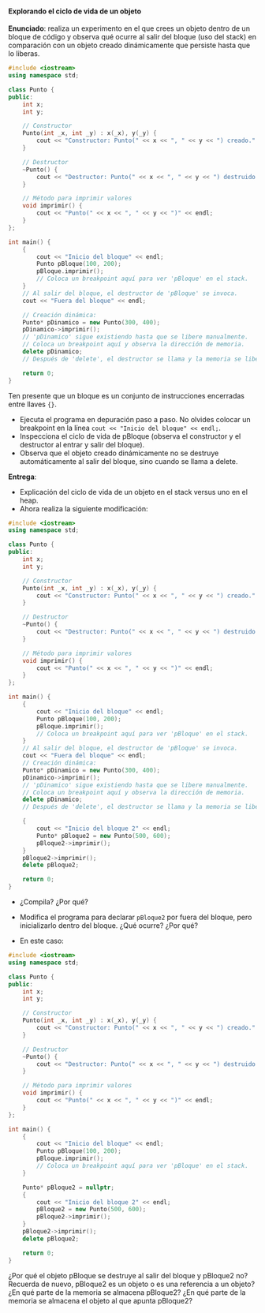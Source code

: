 #### Explorando el ciclo de vida de un objeto

**Enunciado**: realiza un experimento en el que crees un objeto dentro de un bloque de código y observa qué ocurre al salir del bloque (uso del stack) en comparación con un objeto creado dinámicamente que persiste hasta que lo liberas.

``` cpp
#include <iostream>
using namespace std;

class Punto {
public:
    int x;
    int y;

    // Constructor
    Punto(int _x, int _y) : x(_x), y(_y) {
        cout << "Constructor: Punto(" << x << ", " << y << ") creado." << endl;
    }

    // Destructor
    ~Punto() {
        cout << "Destructor: Punto(" << x << ", " << y << ") destruido." << endl;
    }

    // Método para imprimir valores
    void imprimir() {
        cout << "Punto(" << x << ", " << y << ")" << endl;
    }
};

int main() {
    {
        cout << "Inicio del bloque" << endl;
        Punto pBloque(100, 200);
        pBloque.imprimir();
        // Coloca un breakpoint aquí para ver 'pBloque' en el stack.
    }
    // Al salir del bloque, el destructor de 'pBloque' se invoca.
    cout << "Fuera del bloque" << endl;

    // Creación dinámica:
    Punto* pDinamico = new Punto(300, 400);
    pDinamico->imprimir();
    // 'pDinamico' sigue existiendo hasta que se libere manualmente.
    // Coloca un breakpoint aquí y observa la dirección de memoria.
    delete pDinamico;
    // Después de 'delete', el destructor se llama y la memoria se libera.

    return 0;
}

```

Ten presente que un bloque es un conjunto de instrucciones encerradas entre llaves `{}`.

- Ejecuta el programa en depuración paso a paso. No olvides colocar un breakpoint en la línea 
`cout << "Inicio del bloque" << endl;`. 
- Inspecciona el ciclo de vida de pBloque (observa el constructor y el destructor al entrar y salir del bloque).
- Observa que el objeto creado dinámicamente no se destruye automáticamente al salir del bloque, sino cuando se llama a delete.

**Entrega**:

- Explicación del ciclo de vida de un objeto en el stack versus uno en el heap.
- Ahora realiza la siguiente modificación:

``` cpp
#include <iostream>
using namespace std;

class Punto {
public:
    int x;
    int y;

    // Constructor
    Punto(int _x, int _y) : x(_x), y(_y) {
        cout << "Constructor: Punto(" << x << ", " << y << ") creado." << endl;
    }

    // Destructor
    ~Punto() {
        cout << "Destructor: Punto(" << x << ", " << y << ") destruido." << endl;
    }

    // Método para imprimir valores
    void imprimir() {
        cout << "Punto(" << x << ", " << y << ")" << endl;
    }
};

int main() {
    {
        cout << "Inicio del bloque" << endl;
        Punto pBloque(100, 200);
        pBloque.imprimir();
        // Coloca un breakpoint aquí para ver 'pBloque' en el stack.
    }
    // Al salir del bloque, el destructor de 'pBloque' se invoca.
    cout << "Fuera del bloque" << endl;
    // Creación dinámica:
    Punto* pDinamico = new Punto(300, 400);
    pDinamico->imprimir();
    // 'pDinamico' sigue existiendo hasta que se libere manualmente.
    // Coloca un breakpoint aquí y observa la dirección de memoria.
    delete pDinamico;
    // Después de 'delete', el destructor se llama y la memoria se libera.

	{
		cout << "Inicio del bloque 2" << endl;
		Punto* pBloque2 = new Punto(500, 600);
		pBloque2->imprimir();
    }
    pBloque2->imprimir();
    delete pBloque2;

    return 0;
}

```

- ¿Compila? ¿Por qué? 
- Modifica el programa para declarar `pBloque2` por fuera del bloque, pero inicializarlo dentro del bloque. ¿Qué ocurre? ¿Por qué?

- En este caso:

``` cpp
#include <iostream>
using namespace std;

class Punto {
public:
    int x;
    int y;

    // Constructor
    Punto(int _x, int _y) : x(_x), y(_y) {
        cout << "Constructor: Punto(" << x << ", " << y << ") creado." << endl;
    }

    // Destructor
    ~Punto() {
        cout << "Destructor: Punto(" << x << ", " << y << ") destruido." << endl;
    }

    // Método para imprimir valores
    void imprimir() {
        cout << "Punto(" << x << ", " << y << ")" << endl;
    }
};

int main() {
    {
        cout << "Inicio del bloque" << endl;
        Punto pBloque(100, 200);
        pBloque.imprimir();
        // Coloca un breakpoint aquí para ver 'pBloque' en el stack.
    }

	Punto* pBloque2 = nullptr;
	{
		cout << "Inicio del bloque 2" << endl;
		pBloque2 = new Punto(500, 600);
		pBloque2->imprimir();
    }
    pBloque2->imprimir();
    delete pBloque2;

    return 0;
}

```

¿Por qué el objeto pBloque se destruye al salir del bloque y pBloque2 no? Recuerda de nuevo, pBloque2 es un objeto o 
es una referencia a un objeto? ¿En qué parte de la memoria se almacena pBloque2? ¿En qué parte de la memoria se almacena el objeto al que apunta pBloque2?
